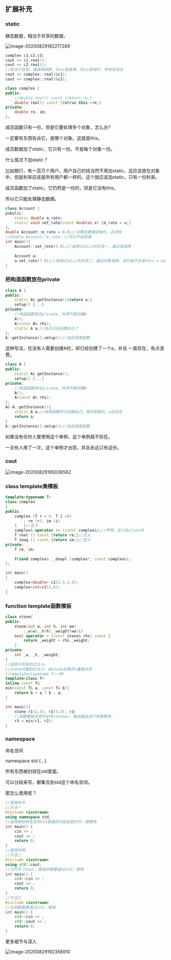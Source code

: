 ## 扩展补充

### static

静态数据，相当于共享的数据。

![image-20200829182217289](C:\Users\xuyingfeng\AppData\Roaming\Typora\typora-user-images\image-20200829182217289.png)

```cpp
complex c1,c2,c3;
cout << c1.real();
cout << c2.real();
//相当于这样。谁调用函数，this就是谁。this是指针，传地址进去
cout << complex::real(&c1);
cout << complex::real(&c2);

class complex {
public:
    //double real() const {return re;}
    double real() const {retrun this->re;}
private:
    double re, im;
};
```

成员函数只有一份，但是它要处理多个对象，怎么办?

一定要有东西告诉它，是哪个对象。这就是this。

成员数据加了static，它只有一份。不是每个对象一份。

什么情况下加static？

比如银行，有一百万个用户，用户自己的钱当然不用加static，这应该放在对象中，但是利率应该是所有用户都一样的，这个就应该加static，只有一份利率。

成员函数加了static，它仍然是一份的，但是它没有this。

所以它只能处理静态数据。

```cpp
class Account {
pubulic:
    static double m_rate;
    static void set_rate(const double& x) {m_rate = x;}
};
double Account::m_rate = 8.0;//对静态数据初始化，必须有
//double Account::m_rate；//可以不设初值
int main(){
    Account::set_rate(5.0);//调用static的方法一，通过类调用
    
    Account a;
    a.set_rate(7.0);//调用static的方法二，通过对象调用，这时候不会有this = &a
}
```

### 把构造函数放在private

```cpp
class A {
public:
    static A& getInstance(){return a;}
    setup() {...}
private:
    //构造函数放在private，外界不能创建A
    A();
    A(const A& rhs);
    static A a;//自己已经创建自己了
};
A::getInstance().setup();//如此调用函数
```

这种写法，在没有人需要创建A时，却已经创建了一个a，并且 一直存在，有点浪费。

```cpp
class A {
public:
    static A& getInstance();
    setup() {...}
private:
    //构造函数放在private，外界不能创建A
    A();
    A(const A& rhs);    
};
A& A::getInstance(){
    static A a;//调用函数时才创建自己，离开函数后，a还存在
    return a;
}
A::getInstance().setup();//如此调用函数
```

如果没有任何人要使用这个单例，这个单例就不存在。

一旦有人用了一次，这个单例才出现，并且永远只有这份。

### cout

![image-20200829185036562](C:\Users\xuyingfeng\AppData\Roaming\Typora\typora-user-images\image-20200829185036562.png)

### class template类模板

```cpp
template<typename T>
class complex 
{
public:
    complex (T r = 0, T i =0)
        : re (r), im (i) 
    {	}//定义
    complex& operator += (const complex&);//声明，定义在class外
    T real () const {return re;}//定义
    T imag () const {return im;}//定义
private:
    T re, im;
    
    friend complex& __doapl (complex*, const complex&);    
};

int main()
{
    complex<double> c1(2.5,1.5);
	complex<int>c2(2,6);
}
```

### function template函数模板

```cpp
class stone{
public:
    stone(int w, int h, int we)
        :_w(w),_h(h),_weight(we){}
    bool operator < (const stone& rhs) const {
        return _weight < rhs._weight;
    }
private:
    int _w, _h, _weight;
}
//适用于所有的比大小。
//stone对象的比大小，由stone对象的<重载实现
//template<typename T>一样
template<class T>
inline const T& 
min(const T& a, const T& b){
	return b < a ? b : a;
}

int main(){
    stone r1(2,3), r2(3,3), r3;
    //函数模板调用不必写<stone>，编译器会进行参数推导。
    r3 = min(r1, r2);
}
```

### namespace

命名空间

namespace std {...}

所有东西被封锁在std里面。

可以分段来写，都集合到std这个命名空间。

那怎么使用呢？

```cpp
//使用命令
//方法一
#include <iostream>
using namespace std;
//这样就把命名空间std里面的内容全部打开，随便用
int main() {
    cin >> ;
    cout << ;
    return 0;
}
//使用声明
//方法二
#include <iostream>
using std::cout;
//只打开了cout，其他的需要通过std::使用
int main() {
    std::cin >> ;
    cout << ;
    return 0;
}
//方法三
#include <iostream>
//全部都需要通过std::使用
int main() {
    std::cin >> ;
    std::cout << ;
    return 0;
}
```

更多细节与深入

![image-20200829192356910](C:\Users\xuyingfeng\AppData\Roaming\Typora\typora-user-images\image-20200829192356910.png)